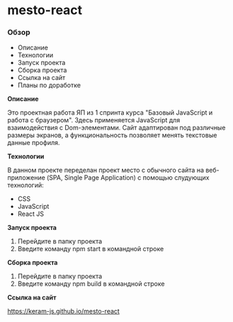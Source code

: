 # mesto-react

### Обзор

* Описание
* Технологии
* Запуск проекта
* Сборка проекта
* Ссылка на сайт
* Планы по доработке

**Описание**

Это проектная работа ЯП из 1 спринта курса "Базовый JavaScript и работа с браузером". Здесь применяется JavaScript для взаимодействия с Dom-элементами. Сайт адаптирован под различные размеры экранов, а функциональность позволяет менять текстовые данные профиля.

**Технологии**

В данном проекте переделан проект место с обычного сайта на веб-приложение (SPA, Single Page Application) с помощью слудующих технологий:

* CSS
* JavaScript
* React JS

**Запуск проекта**

1. Перейдите в папку проекта 
2. Введите команду npm start в командной строке

**Сборка проекта**

1. Перейдите в папку проекта 
2. Введите команду npm build в командной строке

**Ссылка на сайт**

https://keram-js.github.io/mesto-react